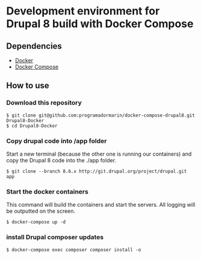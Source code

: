 # Development environment for Drupal 8 build with Docker Compose

## Dependencies

* [Docker](https://www.docker.com/)
* [Docker Compose](https://docs.docker.com/compose/install/)

## How to use

### Download this repository

	$ git clone git@github.com:programadormarin/docker-compose-drupal8.git Drupal8-Docker
	$ cd Drupal8-Docker

### Copy drupal code into /app folder

Start a new terminal (because the other one is running our containers) and copy the Drupal 8 code into the ./app folder.

	$ git clone --branch 8.6.x http://git.drupal.org/project/drupal.git app

### Start the docker containers

This command will build the containers and start the servers. All logging will be outputted on the screen.

	$ docker-compose up -d

### install Drupal composer updates

	$ docker-compose exec composer composer install -o
